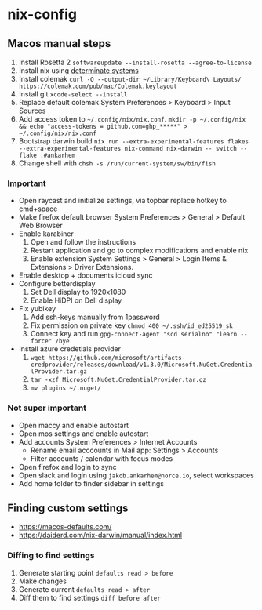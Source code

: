 # nix-config

## Macos manual steps

1. Install Rosetta 2 `softwareupdate --install-rosetta --agree-to-license`
2. Install nix using [determinate systems](https://github.com/DeterminateSystems/nix-installer)
3. Install colemak `curl -O --output-dir ~/Library/Keyboard\ Layouts/ https://colemak.com/pub/mac/Colemak.keylayout`
4. Install git `xcode-select --install`
5. Replace default colemak System Preferences > Keyboard > Input Sources
6. Add access token to `~/.config/nix/nix.conf`. `mkdir -p ~/.config/nix && echo "access-tokens = github.com=ghp_*****" > ~/.config/nix/nix.conf`
7. Bootstrap darwin build `nix run --extra-experimental-features flakes --extra-experimental-features nix-command nix-darwin -- switch --flake .#ankarhem`
8. Change shell with `chsh -s /run/current-system/sw/bin/fish`

### Important
* Open raycast and initialize settings, via topbar replace hotkey to cmd+space
* Make firefox default browser System Preferences > General > Default Web Browser
* Enable karabiner
    1. Open and follow the instructions
    2. Restart application and go to complex modifications and enable nix
    3. Enable extension System Settings > General > Login Items & Extensions > Driver Extensions.
* Enable desktop + documents icloud sync
* Configure betterdisplay
    1. Set Dell display to 1920x1080
    2. Enable HiDPI on Dell display
* Fix yubikey
    1. Add ssh-keys manually from 1password
    2. Fix permission on private key `chmod 400 ~/.ssh/id_ed25519_sk`
    3. Connect key and run `gpg-connect-agent "scd serialno" "learn --force" /bye`
* Install azure credetials provider
    1. `wget https://github.com/microsoft/artifacts-credprovider/releases/download/v1.3.0/Microsoft.NuGet.CredentialProvider.tar.gz`
    2. `tar -xzf Microsoft.NuGet.CredentialProvider.tar.gz`
    3. `mv plugins ~/.nuget/`

### Not super important

* Open maccy and enable autostart
* Open mos settings and enable autostart
* Add accounts System Preferences > Internet Accounts
    - Rename email acccounts in Mail app: Settings > Accounts
    - Filter accounts / calendar with focus modes
* Open firefox and login to sync
* Open slack and login using `jakob.ankarhem@norce.io`, select workspaces
* Add home folder to finder sidebar in settings

## Finding custom settings

- https://macos-defaults.com/
- https://daiderd.com/nix-darwin/manual/index.html

### Diffing to find settings

1. Generate starting point `defaults read > before`
2. Make changes
3. Generate current `defaults read > after`
4. Diff them to find settings `diff before after`
